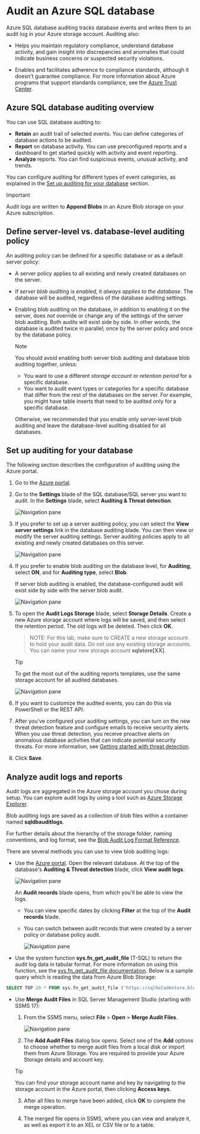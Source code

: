 # Audit an Azure SQL database
Azure SQL database auditing tracks database events and writes them to an audit log in your Azure storage account. Auditing also:

* Helps you maintain regulatory compliance, understand database activity, and gain insight into discrepancies and anomalies that could indicate business concerns or suspected security violations.

* Enables and facilitates adherence to compliance standards, although it doesn't guarantee compliance. For more information about Azure programs that support standards compliance, see the [Azure Trust Center](https://azure.microsoft.com/support/trust-center/compliance/).


## <a id="subheading-1"></a>Azure SQL database auditing overview
You can use SQL database auditing to:


* **Retain** an audit trail of selected events. You can define categories of database actions to be audited.
* **Report** on database activity. You can use preconfigured reports and a dashboard to get started quickly with activity and event reporting.
* **Analyze** reports. You can find suspicious events, unusual activity, and trends.

You can configure auditing for different types of event categories, as explained in the [Set up auditing for your database](#subheading-2) section.

> [!IMPORTANT]
> Audit logs are written to **Append Blobs** in an Azure Blob storage on your Azure subscription. 

## <a id="subheading-8"></a>Define server-level vs. database-level auditing policy

An auditing policy can be defined for a specific database or as a default server policy:

* A server policy applies to all existing and newly created databases on the server.

* If *server blob auditing is enabled*, it *always applies to the database*. The database will be audited, regardless of the database auditing settings.

* Enabling blob auditing on the database, in addition to enabling it on the server, does *not* override or change any of the settings of the server blob auditing. Both audits will exist side by side. In other words, the database is audited twice in parallel; once by the server policy and once by the database policy.

   > [!NOTE]
   > You should avoid enabling both server blob auditing and database blob auditing together, unless:
    > * You want to use a different *storage account* or *retention period* for a specific database.
    > * You want to audit event types or categories for a specific database that differ from the rest of the databases on the server. For example, you might have table inserts that need to be audited only for a specific database.
   >
   > Otherwise, we recommended that you enable only server-level blob auditing and leave the database-level auditing disabled for all databases.


## <a id="subheading-2"></a>Set up auditing for your database
The following section describes the configuration of auditing using the Azure portal.

1. Go to the [Azure portal](https://portal.azure.com).
2. Go to the **Settings** blade of the SQL database/SQL server you want to audit. In the **Settings** blade, select **Auditing & Threat detection**.

    <a id="auditing-screenshot"></a>
    ![Navigation pane][1]
3. If you prefer to set up a server auditing policy, you can select the **View server settings** link in the database auditing blade. You can then view or modify the server auditing settings. Server auditing policies  apply to all existing and newly created databases on this server.

    ![Navigation pane][2]
4. If you prefer to enable blob auditing on the database level, for **Auditing**, select **ON**, and for **Auditing type**, select  **Blob**.

    If server blob auditing is enabled, the database-configured audit will exist side by side with the server blob audit.

    ![Navigation pane][3]
5. To open the **Audit Logs Storage** blade, select **Storage Details**. Create a new Azure storage account where logs will be saved, and then select the retention period. The old logs will be deleted. Then click **OK**.

    > NOTE: For this lab, make sure to CREATE a new storage account to hold your audit data. Do not use any existing storage accounts. You can name your new storage account **sqlstore[XX]**.

   >[!TIP]
   >To get the most out of the auditing reports templates, use the same storage account for all audited databases.

    <a id="storage-screenshot"></a>
    ![Navigation pane][4]
6. If you want to customize the audited events, you can do this via PowerShell or the REST API.
7. After you've configured your auditing settings, you can turn on the new threat detection feature and configure emails to receive security alerts. When you use threat detection, you receive proactive alerts on anomalous database activities that can indicate potential security threats. For more information, see [Getting started with threat detection](sql-database-threat-detection-get-started.md).
8. Click **Save**.





## <a id="subheading-3"></a>Analyze audit logs and reports
Audit logs are aggregated in the Azure storage account you chose during setup. You can explore audit logs by using a tool such as [Azure Storage Explorer](http://storageexplorer.com/).

Blob auditing logs are saved as a collection of blob files within a container named **sqldbauditlogs**.

For further details about the hierarchy of the storage folder, naming conventions, and log format, see the [Blob Audit Log Format Reference](https://go.microsoft.com/fwlink/?linkid=829599).

There are several methods you can use to view blob auditing logs:

* Use the [Azure portal](https://portal.azure.com).  Open the relevant database. At the top of the database's **Auditing & Threat detection** blade, click **View audit logs**.

    ![Navigation pane][7]

    An **Audit records** blade opens, from which you'll be able to view the logs.

    - You can view specific dates by clicking **Filter** at the top of the **Audit records** blade.
    - You can switch between audit records that were created by a server policy or database policy audit.

       ![Navigation pane][8]

* Use the system function **sys.fn_get_audit_file** (T-SQL) to return the audit log data in tabular format. For more information on using this function, see the [sys.fn_get_audit_file documentation](https://docs.microsoft.com/sql/relational-databases/system-functions/sys-fn-get-audit-file-transact-sql). Below is a sample query which is reading the data from Azure Blob Storage:

```sql
SELECT TOP 20 * FROM sys.fn_get_audit_file ('https://sqlholadmstore.blob.core.windows.net/sqldbauditlogs/sqlholadm/AdventureWorksAdm/',default,default);
```


* Use **Merge Audit Files** in SQL Server Management Studio (starting with SSMS 17):
    1. From the SSMS menu, select **File** > **Open** > **Merge Audit Files**.

        ![Navigation pane][9]
    2. The **Add Audit Files** dialog box opens. Select one of the **Add** options to
     choose whether to merge audit files from a local disk or import them from Azure Storage. You are required to provide your Azure Storage details and account key.

   >[!TIP]
   >You can find your storage account name and key by navigating to the storage account in the Azure portal, then clicking **Access keys**.

    3. After all files to merge have been added, click **OK** to complete the merge operation.

    4. The merged file opens in SSMS, where you can view and analyze it, as well as export it to an XEL or CSV file or to a table.

<!--Image references-->
[1]: https://raw.githubusercontent.com/MicrosoftDocs/azure-docs/master/articles/sql-database/media/sql-database-auditing-get-started/1_auditing_get_started_settings.png
[2]: https://raw.githubusercontent.com/MicrosoftDocs/azure-docs/master/articles/sql-database/media/sql-database-auditing-get-started/2_auditing_get_started_server_inherit.png
[3]: https://raw.githubusercontent.com/MicrosoftDocs/azure-docs/master/articles/sql-database/media/sql-database-auditing-get-started/3_auditing_get_started_turn_on.png
[4]: https://raw.githubusercontent.com/MicrosoftDocs/azure-docs/master/articles/sql-database/media/sql-database-auditing-get-started/4_auditing_get_started_storage_details.png
[5]: https://raw.githubusercontent.com/MicrosoftDocs/azure-docs/master/articles/sql-database/media/sql-database-auditing-get-started/5_auditing_get_started_storage_key_regeneration.png
[6]: https://raw.githubusercontent.com/MicrosoftDocs/azure-docs/master/articles/sql-database/media/sql-database-auditing-get-started/6_auditing_get_started_regenerate_key.png
[7]: https://raw.githubusercontent.com/MicrosoftDocs/azure-docs/master/articles/sql-database/media/sql-database-auditing-get-started/7_auditing_get_started_blob_view_audit_logs.png
[8]: https://raw.githubusercontent.com/MicrosoftDocs/azure-docs/master/articles/sql-database/media/sql-database-auditing-get-started/8_auditing_get_started_blob_audit_records.png
[9]: https://raw.githubusercontent.com/MicrosoftDocs/azure-docs/master/articles/sql-database/media/sql-database-auditing-get-started/9_auditing_get_started_ssms_1.png
[10]: https://raw.githubusercontent.com/MicrosoftDocs/azure-docs/master/articles/sql-database/media/sql-database-auditing-get-started/10_auditing_get_started_ssms_2.png